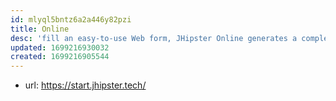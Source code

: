```yaml
---
id: mlyql5bntz6a2a446y82pzi
title: Online
desc: 'fill an easy-to-use Web form, JHipster Online generates a complete JHipster application on your GitHub account'
updated: 1699216930032
created: 1699216905544
---
```


- url: https://start.jhipster.tech/